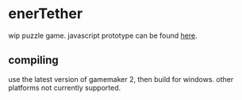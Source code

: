 # enerTether

wip puzzle game. javascript prototype can be found [here](https://editor.p5js.org/Wainggan/full/va50r7RI7).


## compiling

use the latest version of gamemaker 2, then build for windows. other platforms not currently supported.


